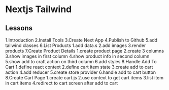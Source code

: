 # Nextjs Tailwind 

## Lessons

1.Introduction
2.Install Tools
3.Create Next App
4.Publish to Github
5.add tailwind classes
6.List Products
    1.add data.s
    2.add images
    3.render products
7.Create Product Details
    1.create product page
    2.create 3 columns
    3.show images in first column
    4.show product info in second column
    5.show add to craft action on third column
    6.add styles
8.Handle Add To Cart
    1.define react context
    2.define cart item state
    3.create add to cart action
    4.add reducer
    5.create store provider
    6.handle add to cart button
8.Create Cart Page
    1.create cart.js
    2.use context to get cart items
    3.list item in cart items
    4.redirect to cart screen after add to cart